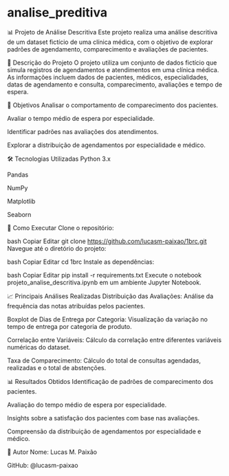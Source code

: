 # analise_preditiva
📊 Projeto de Análise Descritiva
Este projeto realiza uma análise descritiva de um dataset fictício de uma clínica médica, com o objetivo de explorar padrões de agendamento, comparecimento e avaliações de pacientes.

📌 Descrição do Projeto
O projeto utiliza um conjunto de dados fictício que simula registros de agendamentos e atendimentos em uma clínica médica. As informações incluem dados de pacientes, médicos, especialidades, datas de agendamento e consulta, comparecimento, avaliações e tempo de espera.

🎯 Objetivos
Analisar o comportamento de comparecimento dos pacientes.

Avaliar o tempo médio de espera por especialidade.

Identificar padrões nas avaliações dos atendimentos.

Explorar a distribuição de agendamentos por especialidade e médico.

🛠️ Tecnologias Utilizadas
Python 3.x

Pandas

NumPy

Matplotlib

Seaborn


🚀 Como Executar
Clone o repositório:

bash
Copiar
Editar
git clone https://github.com/lucasm-paixao/1brc.git
Navegue até o diretório do projeto:

bash
Copiar
Editar
cd 1brc
Instale as dependências:

bash
Copiar
Editar
pip install -r requirements.txt
Execute o notebook projeto_analise_descritiva.ipynb em um ambiente Jupyter Notebook.

📈 Principais Análises Realizadas
Distribuição das Avaliações: Análise da frequência das notas atribuídas pelos pacientes.

Boxplot de Dias de Entrega por Categoria: Visualização da variação no tempo de entrega por categoria de produto.

Correlação entre Variáveis: Cálculo da correlação entre diferentes variáveis numéricas do dataset.

Taxa de Comparecimento: Cálculo do total de consultas agendadas, realizadas e o total de abstenções.

📊 Resultados Obtidos
Identificação de padrões de comparecimento dos pacientes.

Avaliação do tempo médio de espera por especialidade.

Insights sobre a satisfação dos pacientes com base nas avaliações.

Compreensão da distribuição de agendamentos por especialidade e médico.

👤 Autor
Nome: Lucas M. Paixão

GitHub: @lucasm-paixao
